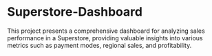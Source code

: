 # Superstore-Dashboard
This project presents a comprehensive dashboard for analyzing sales performance in a Superstore, providing valuable insights into various metrics such as payment modes, regional sales, and profitability.
